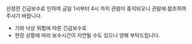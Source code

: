 선정전 긴급보수로 인하여 금일 1시부터 4시 까지 관람이 중지되오니 관람에 참조하여 주시기 바랍니다.
- 기와 낙상 위험에 따른 긴급보수로
- 현장 상황에 따라 보수시간이 지연될 수도 있으니 양해 부탁드립니다.